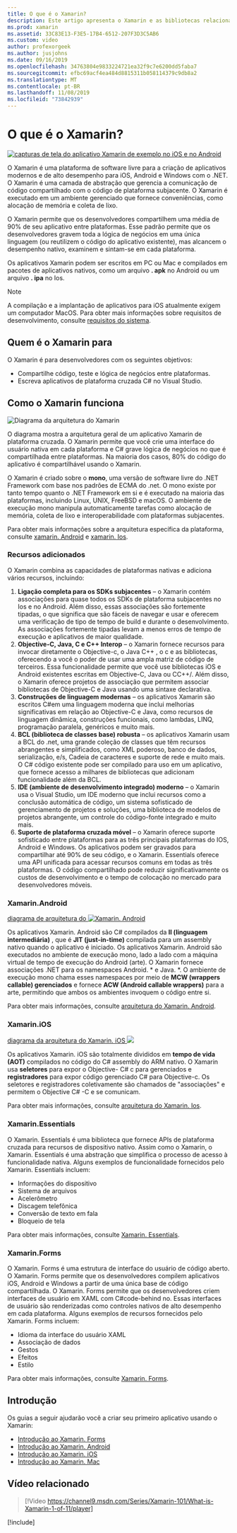 ```yaml
---
title: O que é o Xamarin?
description: Este artigo apresenta o Xamarin e as bibliotecas relacionadas.
ms.prod: xamarin
ms.assetid: 33C83E13-F3E5-17B4-6512-207F3D3C5AB6
ms.custom: video
author: profexorgeek
ms.author: jusjohns
ms.date: 09/16/2019
ms.openlocfilehash: 34763804e9833224721ea32f9c7e6200dd5faba7
ms.sourcegitcommit: efbc69acf4ea484d8815311b058114379c9db8a2
ms.translationtype: MT
ms.contentlocale: pt-BR
ms.lasthandoff: 11/08/2019
ms.locfileid: "73842939"
---
```

# <a name="what-is-xamarin"></a>O que é o Xamarin?

[![capturas de tela do aplicativo Xamarin de exemplo no iOS e no Android](what-is-xamarin-images/xamarin-app-cropped.png)](what-is-xamarin-images/xamarin-app.png#lightbox)

O Xamarin é uma plataforma de software livre para a criação de aplicativos modernos e de alto desempenho para iOS, Android e Windows com o .NET. O Xamarin é uma camada de abstração que gerencia a comunicação de código compartilhado com o código de plataforma subjacente. O Xamarin é executado em um ambiente gerenciado que fornece conveniências, como alocação de memória e coleta de lixo.

O Xamarin permite que os desenvolvedores compartilhem uma média de 90% de seu aplicativo entre plataformas. Esse padrão permite que os desenvolvedores gravem toda a lógica de negócios em uma única linguagem (ou reutilizem o código do aplicativo existente), mas alcancem o desempenho nativo, examinem e sintam-se em cada plataforma.

Os aplicativos Xamarin podem ser escritos em PC ou Mac e compilados em pacotes de aplicativos nativos, como um arquivo **. apk** no Android ou um arquivo **. ipa** no Ios.

> [!NOTE]
> A compilação e a implantação de aplicativos para iOS atualmente exigem um computador MacOS. Para obter mais informações sobre requisitos de desenvolvimento, consulte [requisitos do sistema](~/cross-platform/get-started/requirements.md#macos-requirements).

## <a name="who-xamarin-is-for"></a>Quem é o Xamarin para

O Xamarin é para desenvolvedores com os seguintes objetivos:

- Compartilhe código, teste e lógica de negócios entre plataformas.
- Escreva aplicativos de plataforma cruzada C# no Visual Studio.

## <a name="how-xamarin-works"></a>Como o Xamarin funciona

![Diagrama da arquitetura do Xamarin](what-is-xamarin-images/xamarin-architecture.png)

O diagrama mostra a arquitetura geral de um aplicativo Xamarin de plataforma cruzada. O Xamarin permite que você crie uma interface do usuário nativa em cada plataforma e C# grave lógica de negócios no que é compartilhada entre plataformas. Na maioria dos casos, 80% do código do aplicativo é compartilhável usando o Xamarin.

O Xamarin é criado sobre o **mono**, uma versão de software livre do .NET Framework com base nos padrões de ECMA do .net. O mono existe por tanto tempo quanto o .NET Framework em si e é executado na maioria das plataformas, incluindo Linux, UNIX, FreeBSD e macOS. O ambiente de execução mono manipula automaticamente tarefas como alocação de memória, coleta de lixo e interoperabilidade com plataformas subjacentes.

Para obter mais informações sobre a arquitetura específica da plataforma, consulte [xamarin. Android](#xamarinandroid) e [xamarin. Ios](#xamarinios).

### <a name="added-features"></a>Recursos adicionados

O Xamarin combina as capacidades de plataformas nativas e adiciona vários recursos, incluindo:

1. **Ligação completa para os SDKs subjacentes** – o Xamarin contém associações para quase todos os SDKs de plataforma subjacentes no Ios e no Android. Além disso, essas associações são fortemente tipadas, o que significa que são fáceis de navegar e usar e oferecem uma verificação de tipo de tempo de build e durante o desenvolvimento. As associações fortemente tipadas levam a menos erros de tempo de execução e aplicativos de maior qualidade.
1. **Objective-C, Java, C e C++ Interop** – o Xamarin fornece recursos para invocar diretamente o Objective-c, o Java C++ , o c e as bibliotecas, oferecendo a você o poder de usar uma ampla matriz de código de terceiros. Essa funcionalidade permite que você use bibliotecas iOS e Android existentes escritas em Objective-C, Java ou CC++/. Além disso, o Xamarin oferece projetos de associação que permitem associar bibliotecas de Objective-C e Java usando uma sintaxe declarativa.
1. **Construções de linguagem modernas** – os aplicativos Xamarin são escritos C#em uma linguagem moderna que inclui melhorias significativas em relação ao Objective-C e Java, como recursos de linguagem dinâmica, construções funcionais, como lambdas, LINQ, programação paralela, genéricos e muito mais.
1. **BCL (biblioteca de classes base) robusta** – os aplicativos Xamarin usam a BCL do .net, uma grande coleção de classes que têm recursos abrangentes e simplificados, como XML poderoso, banco de dados, serialização, e/s, Cadeia de caracteres e suporte de rede e muito mais. O C# código existente pode ser compilado para uso em um aplicativo, que fornece acesso a milhares de bibliotecas que adicionam funcionalidade além da BCL.
1. **IDE (ambiente de desenvolvimento integrado) moderno** – o Xamarin usa o Visual Studio, um IDE moderno que inclui recursos como a conclusão automática de código, um sistema sofisticado de gerenciamento de projetos e soluções, uma biblioteca de modelos de projetos abrangente, um controle do código-fonte integrado e muito mais.
1. **Suporte de plataforma cruzada móvel** – o Xamarin oferece suporte sofisticado entre plataformas para as três principais plataformas do IOS, Android e Windows. Os aplicativos podem ser gravados para compartilhar até 90% de seu código, e o Xamarin. Essentials oferece uma API unificada para acessar recursos comuns em todas as três plataformas. O código compartilhado pode reduzir significativamente os custos de desenvolvimento e o tempo de colocação no mercado para desenvolvedores móveis.

### <a name="xamarinandroid"></a>Xamarin.Android

[diagrama de arquitetura do ![Xamarin. Android](what-is-xamarin-images/android-architecture-cropped.png)](what-is-xamarin-images/android-architecture.png#lightbox)

Os aplicativos Xamarin. Android são C# compilados da **Il (linguagem intermediária)** , que é **JIT (just-in-time)** compilada para um assembly nativo quando o aplicativo é iniciado. Os aplicativos Xamarin. Android são executados no ambiente de execução mono, lado a lado com a máquina virtual de tempo de execução do Android (arte). O Xamarin fornece associações .NET para os namespaces Android. * e Java. *. O ambiente de execução mono chama esses namespaces por meio de **MCW (wrappers callable) gerenciados** e fornece **ACW (Android callable wrappers)** para a arte, permitindo que ambos os ambientes invoquem o código entre si.

Para obter mais informações, consulte [arquitetura do Xamarin. Android](~/android/internals/architecture.md).

### <a name="xamarinios"></a>Xamarin.iOS

[diagrama da arquitetura do Xamarin. iOS ![](what-is-xamarin-images/ios-architecture-cropped.png)](what-is-xamarin-images/ios-architecture.png#lightbox)

Os aplicativos Xamarin. iOS são totalmente divididos em **tempo de vida (AOT)** compilados no código do C# assembly do ARM nativo. O Xamarin usa **seletores** para expor o Objective- C# c para gerenciados e **registradores** para expor código gerenciado C# para Objective-c. Os seletores e registradores coletivamente são chamados de "associações" e permitem o Objective C# -C e se comunicam.

Para obter mais informações, consulte [arquitetura do Xamarin. Ios](~/ios/internals/architecture.md).

### <a name="xamarinessentials"></a>Xamarin.Essentials

O Xamarin. Essentials é uma biblioteca que fornece APIs de plataforma cruzada para recursos de dispositivo nativo. Assim como o Xamarin, o Xamarin. Essentials é uma abstração que simplifica o processo de acesso à funcionalidade nativa. Alguns exemplos de funcionalidade fornecidos pelo Xamarin. Essentials incluem:

- Informações do dispositivo
- Sistema de arquivos
- Acelerômetro
- Discagem telefônica
- Conversão de texto em fala
- Bloqueio de tela

Para obter mais informações, consulte [Xamarin. Essentials](~/essentials/index.md).

### <a name="xamarinforms"></a>Xamarin.Forms

O Xamarin. Forms é uma estrutura de interface do usuário de código aberto. O Xamarin. Forms permite que os desenvolvedores compilem aplicativos iOS, Android e Windows a partir de uma única base de código compartilhada. O Xamarin. Forms permite que os desenvolvedores criem interfaces de usuário em XAML com C#code-behind no. Essas interfaces de usuário são renderizadas como controles nativos de alto desempenho em cada plataforma. Alguns exemplos de recursos fornecidos pelo Xamarin. Forms incluem:

- Idioma da interface do usuário XAML
- Associação de dados
- Gestos
- Efeitos
- Estilo

Para obter mais informações, consulte [Xamarin. Forms](~/xamarin-forms/index.yml).

## <a name="get-started"></a>Introdução

Os guias a seguir ajudarão você a criar seu primeiro aplicativo usando o Xamarin:

- [Introdução ao Xamarin. Forms](~/xamarin-forms/index.yml)
- [Introdução ao Xamarin. Android](~/android/index.yml)
- [Introdução ao Xamarin. iOS](~/ios/index.yml)
- [Introdução ao Xamarin. Mac](~/mac/index.yml)

## <a name="related-video"></a>Vídeo relacionado

> [!Video https://channel9.msdn.com/Series/Xamarin-101/What-is-Xamarin-1-of-11/player]

[!include[](~/essentials/includes/xamarin-show-essentials.md)]
